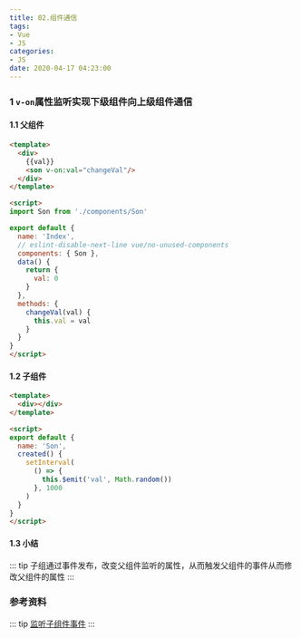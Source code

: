 ```yaml
---
title: 02.组件通信
tags:
- Vue
- JS
categories:
- JS
date: 2020-04-17 04:23:00
---
```

### 1 `v-on`属性监听实现下级组件向上级组件通信

#### 1.1 父组件

``` html
<template>
  <div>
    {{val}}
    <son v-on:val="changeVal"/>
  </div>
</template>

<script>
import Son from './components/Son'

export default {
  name: 'Index',
  // eslint-disable-next-line vue/no-unused-components
  components: { Son },
  data() {
    return {
      val: 0
    }
  },
  methods: {
    changeVal(val) {
      this.val = val
    }
  }
}
</script>

```
<!--more-->

#### 1.2 子组件

``` html
<template>
  <div></div>
</template>

<script>
export default {
  name: 'Son',
  created() {
    setInterval(
      () => {
        this.$emit('val', Math.random())
      }, 1000
    )
  }
}
</script>


```
#### 1.3 小结
::: tip
子组通过事件发布，改变父组件监听的属性，从而触发父组件的事件从而修改父组件的属性
:::
### 参考资料
::: tip
[监听子组件事件](https://cn.vuejs.org/v2/guide/components.html)
:::

